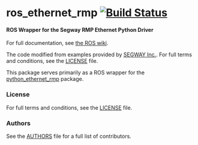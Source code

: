 ros_ethernet_rmp [![Build Status](https://api.travis-ci.org/WPI-RAIL/ros_ethernet_rmp.png)](https://travis-ci.org/WPI-RAIL/ros_ethernet_rmp)
================

#### ROS Wrapper for the Segway RMP Ethernet Python Driver
For full documentation, see [the ROS wiki](http://ros.org/wiki/ros_ethernet_rmp).

The code modified from examples provided by [SEGWAY Inc.](http://rmp.segway.com/). For full terms and conditions, see the [LICENSE](LICENSE) file.

This package serves primarily as a ROS wrapper for the [python_ethernet_rmp](https://github.com/WPI-RAIL/python_ethernet_rmp) package.

### License
For full terms and conditions, see the [LICENSE](LICENSE) file.

### Authors
See the [AUTHORS](AUTHORS.md) file for a full list of contributors.
